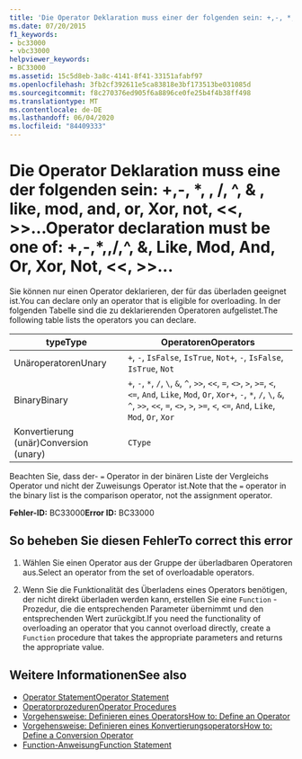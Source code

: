 ```yaml
---
title: 'Die Operator Deklaration muss einer der folgenden sein: +,-, *,-,-, ^, &amp; , like, mod, and, or, Xor, not,  <<,  >>, =,  <>, <, <=, >, >=, CType, IsTrue, IsFalse'
ms.date: 07/20/2015
f1_keywords:
- bc33000
- vbc33000
helpviewer_keywords:
- BC33000
ms.assetid: 15c5d8eb-3a8c-4141-8f41-33151afabf97
ms.openlocfilehash: 3fb2cf392611e5ca83818e3bf173513be031085d
ms.sourcegitcommit: f8c270376ed905f6a8896ce0fe25b4f4b38ff498
ms.translationtype: MT
ms.contentlocale: de-DE
ms.lasthandoff: 06/04/2020
ms.locfileid: "84409333"
---
```

# <a name="operator-declaration-must-be-one-of----amp-like-mod-and-or-xor-not--"></a><span data-ttu-id="20bea-102">Die Operator Deklaration muss eine der folgenden sein: +,-, \*, \, /, ^, &amp; , like, mod, and, or, Xor, not, \<\<, >>...</span><span class="sxs-lookup"><span data-stu-id="20bea-102">Operator declaration must be one of:  +,-,\*,\,/,^, &amp;, Like, Mod, And, Or, Xor, Not, \<\<, >>...</span></span>
<span data-ttu-id="20bea-103">Sie können nur einen Operator deklarieren, der für das überladen geeignet ist.</span><span class="sxs-lookup"><span data-stu-id="20bea-103">You can declare only an operator that is eligible for overloading.</span></span> <span data-ttu-id="20bea-104">In der folgenden Tabelle sind die zu deklarierenden Operatoren aufgelistet.</span><span class="sxs-lookup"><span data-stu-id="20bea-104">The following table lists the operators you can declare.</span></span>  
  
|<span data-ttu-id="20bea-105">type</span><span class="sxs-lookup"><span data-stu-id="20bea-105">Type</span></span>|<span data-ttu-id="20bea-106">Operatoren</span><span class="sxs-lookup"><span data-stu-id="20bea-106">Operators</span></span>|  
|----------|---------------|  
|<span data-ttu-id="20bea-107">Unäroperatoren</span><span class="sxs-lookup"><span data-stu-id="20bea-107">Unary</span></span>|<span data-ttu-id="20bea-108">`+`, `-`, `IsFalse`, `IsTrue`, `Not`</span><span class="sxs-lookup"><span data-stu-id="20bea-108">`+`, `-`, `IsFalse`, `IsTrue`, `Not`</span></span>|  
|<span data-ttu-id="20bea-109">Binary</span><span class="sxs-lookup"><span data-stu-id="20bea-109">Binary</span></span>|<span data-ttu-id="20bea-110">`+`, `-`, `*`, `/`, `\`, `&`, `^`, `>>`, `<<`, `=`, `<>`, `>`, `>=`, `<`, `<=`, `And`, `Like`, `Mod`, `Or`, `Xor`</span><span class="sxs-lookup"><span data-stu-id="20bea-110">`+`, `-`, `*`, `/`, `\`, `&`, `^`, `>>`, `<<`, `=`, `<>`, `>`, `>=`, `<`, `<=`, `And`, `Like`, `Mod`, `Or`, `Xor`</span></span>|  
|<span data-ttu-id="20bea-111">Konvertierung (unär)</span><span class="sxs-lookup"><span data-stu-id="20bea-111">Conversion (unary)</span></span>|`CType`|  
  
 <span data-ttu-id="20bea-112">Beachten Sie, dass der- `=` Operator in der binären Liste der Vergleichs Operator und nicht der Zuweisungs Operator ist.</span><span class="sxs-lookup"><span data-stu-id="20bea-112">Note that the `=` operator in the binary list is the comparison operator, not the assignment operator.</span></span>  
  
 <span data-ttu-id="20bea-113">**Fehler-ID:** BC33000</span><span class="sxs-lookup"><span data-stu-id="20bea-113">**Error ID:** BC33000</span></span>  
  
## <a name="to-correct-this-error"></a><span data-ttu-id="20bea-114">So beheben Sie diesen Fehler</span><span class="sxs-lookup"><span data-stu-id="20bea-114">To correct this error</span></span>  
  
1. <span data-ttu-id="20bea-115">Wählen Sie einen Operator aus der Gruppe der überladbaren Operatoren aus.</span><span class="sxs-lookup"><span data-stu-id="20bea-115">Select an operator from the set of overloadable operators.</span></span>  
  
2. <span data-ttu-id="20bea-116">Wenn Sie die Funktionalität des Überladens eines Operators benötigen, der nicht direkt überladen werden kann, erstellen Sie eine `Function` -Prozedur, die die entsprechenden Parameter übernimmt und den entsprechenden Wert zurückgibt.</span><span class="sxs-lookup"><span data-stu-id="20bea-116">If you need the functionality of overloading an operator that you cannot overload directly, create a `Function` procedure that takes the appropriate parameters and returns the appropriate value.</span></span>  
  
## <a name="see-also"></a><span data-ttu-id="20bea-117">Weitere Informationen</span><span class="sxs-lookup"><span data-stu-id="20bea-117">See also</span></span>

- [<span data-ttu-id="20bea-118">Operator Statement</span><span class="sxs-lookup"><span data-stu-id="20bea-118">Operator Statement</span></span>](../statements/operator-statement.md)
- [<span data-ttu-id="20bea-119">Operatorprozeduren</span><span class="sxs-lookup"><span data-stu-id="20bea-119">Operator Procedures</span></span>](../../programming-guide/language-features/procedures/operator-procedures.md)
- [<span data-ttu-id="20bea-120">Vorgehensweise: Definieren eines Operators</span><span class="sxs-lookup"><span data-stu-id="20bea-120">How to: Define an Operator</span></span>](../../programming-guide/language-features/procedures/how-to-define-an-operator.md)
- [<span data-ttu-id="20bea-121">Vorgehensweise: Definieren eines Konvertierungsoperators</span><span class="sxs-lookup"><span data-stu-id="20bea-121">How to: Define a Conversion Operator</span></span>](../../programming-guide/language-features/procedures/how-to-define-a-conversion-operator.md)
- [<span data-ttu-id="20bea-122">Function-Anweisung</span><span class="sxs-lookup"><span data-stu-id="20bea-122">Function Statement</span></span>](../statements/function-statement.md)
